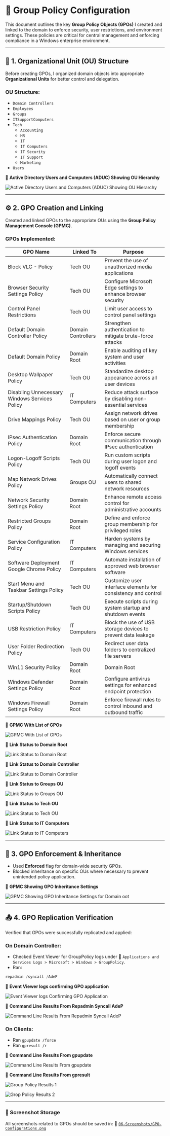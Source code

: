 # 🔧 Group Policy Configuration

This document outlines the key **Group Policy Objects (GPOs)** I created and linked to the domain to enforce security, user restrictions, and environment settings. These policies are critical for central management and enforcing compliance in a Windows enterprise environment.

---

## 🧱 1. Organizational Unit (OU) Structure

Before creating GPOs, I organized domain objects into appropriate **Organizational Units** for better control and delegation.

### OU Structure:
- `Domain Controllers`
- `Employees`
- `Groups`
- `ITSupportComputers`
- `Tech`
  - `Accounting`
  - `HR`
  - `IT`
  - `IT Computers`
  - `IT Security`
  - `IT Support`
  - `Marketing`
- `Users`

📸 **Active Directory Users and Computers (ADUC) Showing OU Hierarchy**

![Active Directory Users and Computers (ADUC) Showing OU Hierarchy](https://github.com/user-attachments/assets/f58420e2-e67f-497b-9862-ce4a8be2a78a)

---

## ⚙️ 2. GPO Creation and Linking

Created and linked GPOs to the appropriate OUs using the **Group Policy Management Console (GPMC)**.

### GPOs Implemented:
| GPO Name                                        | Linked To           | Purpose                                                         |
|-------------------------------------------------|---------------------|-----------------------------------------------------------------|
| Block VLC - Policy                              | Tech OU             | Prevent the use of unauthorized media applications              |
| Browser Security Settings Policy                | Tech OU             | Configure Microsoft Edge settings to enhance browser security   |
| Control Panel Restrictions                      | Tech OU             | Limit user access to control panel settings                     |
| Default Domain Controller Policy                | Domain Controllers  | Strengthen authentication to mitigate brute-force attacks       |
| Default Domain Policy                           | Domain Root         | Enable auditing of key system and user activities               |
| Desktop Wallpaper Policy                        | Tech OU             | Standardize desktop appearance across all user devices          |
| Disabling Unnecessary Windows Services Policy   | IT Computers        | Reduce attack surface by disabling non-essential services       |
| Drive Mappings Policy                           | Tech OU             | Assign network drives based on user or group membership         |
| IPsec Authentication Policy                     | Domain Root         | Enforce secure communication through IPsec authentication       |
| Logon-Logoff Scripts Policy                     | Tech OU             | Run custom scripts during user logon and logoff events          |
| Map Network Drives Policy                       | Groups OU           | Automatically connect users to shared network resources         |
| Network Security Settings Policy                | Domain Root         | Enhance remote access control for administrative accounts       |
| Restricted Groups Policy                        | Domain Root         | Define and enforce group membership for privileged roles        |
| Service Configuration Policy                    | IT Computers        | Harden systems by managing and securing Windows services        |
| Software Deployment Google Chrome Policy        | IT Computers        | Automate installation of approved web browser software          |
| Start Menu and Taskbar Settings Policy          | Tech OU             | Customize user interface elements for consistency and control   |
| Startup/Shutdown Scripts Policy                 | Tech OU             | Execute scripts during system startup and shutdown events       |
| USB Restriction Policy                          | IT Computers        | Block the use of USB storage devices to prevent data leakage    |
| User Folder Redirection Policy                  | Tech OU             | Redirect user data folders to centralized file servers          |
| Win11 Security Policy | Domain Root             | Domain Root         | Apply Windows 11-specific hardening configurations              |
| Windows Defender Settings Policy                | Domain Root         | Configure antivirus settings for enhanced endpoint protection   |
| Windows Firewall Settings Policy                | Domain Root         | Enforce firewall rules to control inbound and outbound traffic  |

📸 **GPMC With List of GPOs**

![GPMC With List of GPOs](https://github.com/user-attachments/assets/f4e52b53-440b-4efb-b7d9-a11dfdbb719d)

📸 **Link Status to Domain Root**

![Link Status to Domain Root](https://github.com/user-attachments/assets/8419880b-5c0e-4bca-a39e-d3c28cf0d956)

📸 **Link Status to Domain Controller**

![Link Status to Domain Controller](https://github.com/user-attachments/assets/1b625100-a06a-4aba-a13c-812f6016af31)

📸 **Link Status to Groups OU**

![Link Status to Groups OU](https://github.com/user-attachments/assets/439629b7-8078-450e-8756-7ec81a192a3c)

📸 **Link Status to Tech OU**

![Link Status to Tech OU](https://github.com/user-attachments/assets/4f1e9f37-e83f-4353-bea0-a0b7b3e51d34)

📸 **Link Status to IT Computers**

![Link Status to IT Computers](https://github.com/user-attachments/assets/e8c0540a-aac3-4f7a-acd3-c6c42398c65b)

---

## 🔁 3. GPO Enforcement & Inheritance

- Used **Enforced** flag for domain-wide security GPOs.
- Blocked inheritance on specific OUs where necessary to prevent unintended policy application.

📸 **GPMC Showing GPO Inheritance Settings**

![GPMC Showing GPO Inheritance Settings for Domain oot](https://github.com/user-attachments/assets/074de9ee-94c7-49cc-99be-05c6fa7346e2)

---

## 📤 4. GPO Replication Verification

Verified that GPOs were successfully replicated and applied:

### On Domain Controller:
- Checked Event Viewer for GroupPolicy logs under 📂 `Applications and Services Logs > Microsoft > Windows > GroupPolicy`.
- Ran:
```powershell
repadmin /syncall /AdeP
```

📸 **Event Viewer logs confirming GPO application**

![Event Viewer logs Confirming GPO Application](https://github.com/user-attachments/assets/2b27071d-d616-4de8-bb5d-932dfeff5ae7)

📸 **Command Line Results From Repadmin Syncall AdeP**

![Command Line Results From Repadmin Syncall AdeP](https://github.com/user-attachments/assets/e6cb722d-b5fc-41ca-973a-22f2f56adfc1)

### On Clients:
- Ran `gpupdate /force`
- Ran `gpresult /r`

📸 **Command Line Results From gpupdate**

![Command Line Results From gpupdate](https://github.com/user-attachments/assets/393227ba-3625-4c5f-b801-b0d39e827a24)


📸 **Command Line Results From gpresult**

![Group Policy Results 1](https://github.com/user-attachments/assets/6d3b0ed5-fea1-491e-94df-7df944c765e0)

![Grop Policy Results 2](https://github.com/user-attachments/assets/6bcddea7-d1d5-4e53-b2b6-20641a4e393b)

---

### 📁 Screenshot Storage

All screenshots related to GPOs should be saved in:
📂 [`06-Screenshots/GPO-Configurations.png`](https://github.com/Hugh-Kumbi/Hugh-Kumbi-Active-Directory-Lab/blob/main/06-Screenshots/VI.%20GPO-Configurations/README.md)
